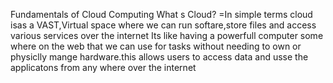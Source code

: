 Fundamentals of Cloud Computing
  What s Cloud?
   =In simple terms cloud isas a VAST,Virtual space where we can run softare,store files and access various services over the internet
    Its like having a powerfull computer some where on the web that we can use for tasks without needing to own or physiclly mange hardware.this allows users to access data and usse the applicatons from any where over the internet
